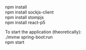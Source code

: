 npm install <br>
npm install sockjs-client <br>
npm install stompjs <br>
npm install react-p5 <br>

To start the application (theoretically): <br>
./mvnw spring-boot:run <br>
npm start

